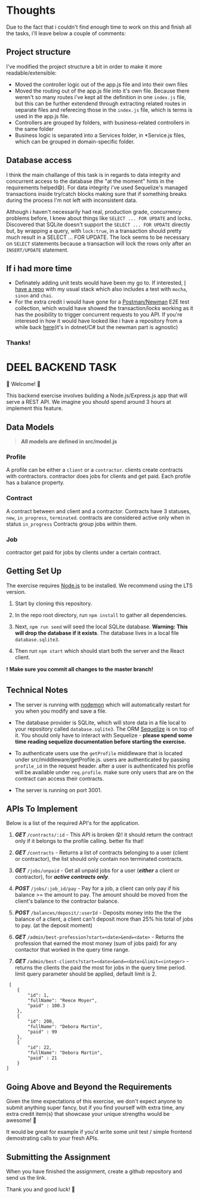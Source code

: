 # Thoughts

Due to the fact that i couldn't find enough time to work on this and finish all the tasks, i'll leave below a couple of comments:

## Project structure
I've modified the project structure a bit in order to make it more readable/extensible:
* Moved the controller logic out of the app.js file and into their own files
* Moved the routing out of the app.js file into it's own file. Because there weren't so many routes i've kept all the definition in one `index.js` file, but this can be further extendend through extracting related routes in separate files and referecing those in the `index.js` file, which is terms is used in the app.js file.
* Controllers are grouped by folders, with business-related controllers in the same folder
* Business logic is separated into a Services folder, in  *Service.js files, which can be grouped in domain-specific folder.

## Database access
I think the main challange of this task is in regards to data integrity and concurrent access to the database (the "at the moment" hints in the requirements helped😄). For data integrity i've used Sequelize's managed transactions inside try/catch blocks making sure that if something breaks during the process I'm not left with inconsistent data. 

Although i haven't necessarily had real, production grade, concurrency problems before, I knew about things like `SELECT ... FOR UPDATE` and locks. Discovered that SQLite doesn't support the `SELECT ... FOR UPDATE` directly but, by wrapping a query, with `lock:true`, in a transaction should pretty much result in a SELECT ... FOR UPDATE. The lock seems to be necessary on `SELECT` statements because a transaction will lock the rows only after an `INSERT/UPDATE` statement. 


## If i had more time
* Definately adding unit tests would have been my go to. If interested, [I have a repo](https://github.com/andreidiaconu90/aws-lambda-api/blob/main/src/specs/MovieService.spec.ts) with my usual stack which also includes a test with `mocha`, `sinon` and `chai`.
* For the extra credit i would have gone for  a [Postman/Newman](https://github.com/postmanlabs/newman) E2E test collection, which would have showed the transaction/locks working as it has the posibility to trigger concurrent requests to you API. If you're interesed in how it would have looked like i have a repository from a while back [here](https://github.com/andreidiaconu90/Postman-Newman-Love)(it's in dotnet/C# but the newman part is agnostic) 

### Thanks!

# DEEL BACKEND TASK

💫 Welcome! 🎉

This backend exercise involves building a Node.js/Express.js app that will serve a REST API. We imagine you should spend around 3 hours at implement this feature.

## Data Models

> **All models are defined in src/model.js**

### Profile

A profile can be either a `client` or a `contractor`.
clients create contracts with contractors. contractor does jobs for clients and get paid.
Each profile has a balance property.

### Contract

A contract between and client and a contractor.
Contracts have 3 statuses, `new`, `in_progress`, `terminated`. contracts are considered active only when in status `in_progress`
Contracts group jobs within them.

### Job

contractor get paid for jobs by clients under a certain contract.

## Getting Set Up

The exercise requires [Node.js](https://nodejs.org/en/) to be installed. We recommend using the LTS version.

1. Start by cloning this repository.

1. In the repo root directory, run `npm install` to gather all dependencies.

1. Next, `npm run seed` will seed the local SQLite database. **Warning: This will drop the database if it exists**. The database lives in a local file `database.sqlite3`.

1. Then run `npm start` which should start both the server and the React client.

❗️ **Make sure you commit all changes to the master branch!**

## Technical Notes

- The server is running with [nodemon](https://nodemon.io/) which will automatically restart for you when you modify and save a file.

- The database provider is SQLite, which will store data in a file local to your repository called `database.sqlite3`. The ORM [Sequelize](http://docs.sequelizejs.com/) is on top of it. You should only have to interact with Sequelize - **please spend some time reading sequelize documentation before starting the exercise.**

- To authenticate users use the `getProfile` middleware that is located under src/middleware/getProfile.js. users are authenticated by passing `profile_id` in the request header. after a user is authenticated his profile will be available under `req.profile`. make sure only users that are on the contract can access their contracts.
- The server is running on port 3001.

## APIs To Implement

Below is a list of the required API's for the application.

1. **_GET_** `/contracts/:id` - This API is broken 😵! it should return the contract only if it belongs to the profile calling. better fix that!

1. **_GET_** `/contracts` - Returns a list of contracts belonging to a user (client or contractor), the list should only contain non terminated contracts.

1. **_GET_** `/jobs/unpaid` - Get all unpaid jobs for a user (**_either_** a client or contractor), for **_active contracts only_**.

1. **_POST_** `/jobs/:job_id/pay` - Pay for a job, a client can only pay if his balance >= the amount to pay. The amount should be moved from the client's balance to the contractor balance.

1. **_POST_** `/balances/deposit/:userId` - Deposits money into the the the balance of a client, a client can't deposit more than 25% his total of jobs to pay. (at the deposit moment)

1. **_GET_** `/admin/best-profession?start=<date>&end=<date>` - Returns the profession that earned the most money (sum of jobs paid) for any contactor that worked in the query time range.

1. **_GET_** `/admin/best-clients?start=<date>&end=<date>&limit=<integer>` - returns the clients the paid the most for jobs in the query time period. limit query parameter should be applied, default limit is 2.

```
 [
    {
        "id": 1,
        "fullName": "Reece Moyer",
        "paid" : 100.3
    },
    {
        "id": 200,
        "fullName": "Debora Martin",
        "paid" : 99
    },
    {
        "id": 22,
        "fullName": "Debora Martin",
        "paid" : 21
    }
]
```

## Going Above and Beyond the Requirements

Given the time expectations of this exercise, we don't expect anyone to submit anything super fancy, but if you find yourself with extra time, any extra credit item(s) that showcase your unique strengths would be awesome! 🙌

It would be great for example if you'd write some unit test / simple frontend demostrating calls to your fresh APIs.

## Submitting the Assignment

When you have finished the assignment, create a github repository and send us the link.

Thank you and good luck! 🙏
